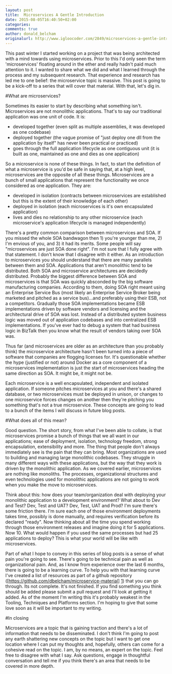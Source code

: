 ```yaml
---
layout: post
title:  Microservices A Gentle Introduction
date: 2015-08-05T16:40:50+02:00
categories:
comments: true
author: donald_belcham
originalurl: http://www.igloocoder.com/2849/microservices-a-gentle-introduction
---
```


This past winter I started working on a project that was being architected with a mind towards using microservices. Prior to this I'd only seen the term 'microservices' floating around in the ether and really hadn't paid much attention to it. I wanted to share what we did and what I learned through the process and my subsequent research. That experience and research has led me to one belief: the microservice topic is massive. This post is going to be a kick-off to a series that will cover that material. With that, let's dig in.

#What are microservices?

Sometimes its easier to start by describing what something isn't. Microservices are not monolithic applications. That's to say our traditional application was one unit of code. It is:

* developed together (even split as multiple assemblies, it was developed as one codebase)
* deployed together (the vague promise of "just deploy one dll from the application by itself" has never been practical or practiced)
* goes through the full application lifecycle as one contiguous unit (it is built as one, maintained as one and dies as one application)

So a microservice is none of these things. In fact, to start the definition of what a microservice is you'd be safe in saying that, at a high level, microservices are the opposite of all these things. Microservices are a bunch of small applications that represent the functionality we once considered as one application. They are:

* developed in isolation (contracts between microservices are established but this is the extent of their knowledge of each other)
* deployed in isolation (each microservices is it's own encapsulated application)
* lives and dies no relationship to any other microservice (each microservice's application lifecycle is managed independently)

There's a pretty common comparison between microservices and SOA. If you missed the whole SOA bandwagon then 1) you're younger than me, 2) I'm envious of you, and 3) it had its merits. Some people will say "microservices are just SOA done right". I'm not sure that I fully agree with that statement. I don't know that I disagree with it either. As an introduction to microservices you should understand that there are many parallels between them and SOA. Applications that aren't monolithic tend to be distributed. Both SOA and microservice architectures are decidedly distributed. Probably the biggest difference between SOA and microservices is that SOA was quickly absconded by the big software manufacturing companies. According to them, doing SOA right meant using an Enterprise Service Bus (most likely an Enterprise Service Broker being marketed and pitched as a service bus)…and preferably using their ESB, not a competitors. Gradually those SOA implementations became ESB implementations driven by software vendors and licensing and the architectural drive of SOA was lost. Instead of a distributed system business logic was moved out of application codebases and into centralized ESB implementations. If you've ever had to debug a system that had business logic in BizTalk then you know what the result of vendors taking over SOA was.

Thus far (and microservices are older as an architecture than you probably think) the microservice architecture hasn't been turned into a piece of software that companies are flogging licenses for. It's questionable whether the hype (justified or not) around Docker as a core component of a microservices implementation is just the start of microservices heading the same direction as SOA. It might be, it might not be.

Each microservice is a well encapsulated, independent and isolated application. If someone pitches microservices at you and there's a shared database, or two microservices must be deployed in unison, or changes to one microservice forces changes on another then they're pitching you something that's not a true microservice. These concepts are going to lead to a bunch of the items I will discuss in future blog posts.

#What does all of this mean?

Good question. The short story, from what I've been able to collate, is that microservices promise a bunch of things that we all want in our applications; ease of deployment, isolation, technology freedom, strong encapsulation, extensibility and more. The thing that people don't always immediately see is the pain that they can bring. Most organizations are used to building and managing large monolithic codebases. They struggle in many different ways with these applications, but the way that they work is driven by the monolithic application. As we covered earlier, microservices are nothing like monoliths. The processes, organizational structures and even technologies used for monolithic applications are not going to work when you make the move to microservices.

Think about this: how does your team/organization deal with deploying your monolithic application to a development environment? What about to Dev and Test? Dev, Test and UAT? Dev, Test, UAT and Prod? I'm sure there's some friction there. I'm sure each one of those environment deployments takes time, possibly is done manually, and requires verification before its declared "ready". Now thinking about all the time you spend working through those environment releases and imagine doing it for 5 applications. Now 10. What would happen if you used the same processes but had 25 applications to deploy? This is what your world will be like with microservices.

Part of what I hope to convey in this series of blog posts is a sense of what pain you're going to see. There's going to be technical pain as well as organizational pain. And, as I know from experience over the last 6 months, there is going to be a learning curve. To help you with that learning curve I've created a list of resources as part of a github repository ([https://github.com/dbelcham/microservice-material] [1]) that you can go through. Its not complete. It's not finished. If you find something you think should be added please submit a pull request and I'll look at getting it added. As of the moment I'm writing this it's probably weakest in the Tooling, Techniques and Platforms section. I'm hoping to give that some love soon as it will be important to my writing.

#In closing

Microservices are a topic that is gaining traction and there's a lot of information that needs to be disseminated. I don't think I'm going to post any earth shattering new concepts on the topic but I want to get one location where I can put my thoughts and, hopefully, others can come for a cohesive read on the topic. I am, by no means, an expert on the topic. Feel free to disagree with what I say. Ask questions, engage in thoughtful conversation and tell me if you think there's an area that needs to be covered in more depth. 

[1]: https://github.com/dbelcham/microservice-material